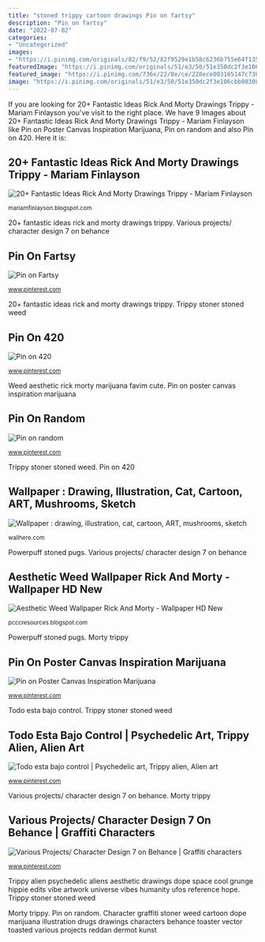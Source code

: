 ```yaml
---
title: "stoned trippy cartoon drawings Pin on fartsy"
description: "Pin on fartsy"
date: "2022-07-02"
categories:
- "Uncategorized"
images:
- "https://i.pinimg.com/originals/82/f9/52/82f9529e1b58c6236b755e64f13569c4.jpg"
featuredImage: "https://i.pinimg.com/originals/51/e3/50/51e350dc2f3e106cbb003081e0a954e9.png"
featured_image: "https://i.pinimg.com/736x/22/8e/ce/228ece003165147c7382350fb77ff8eb.jpg"
image: "https://i.pinimg.com/originals/51/e3/50/51e350dc2f3e106cbb003081e0a954e9.png"
---
```


If you are looking for 20+ Fantastic Ideas Rick And Morty Drawings Trippy - Mariam Finlayson you've visit to the right place. We have 9 Images about 20+ Fantastic Ideas Rick And Morty Drawings Trippy - Mariam Finlayson like Pin on Poster Canvas Inspiration Marijuana, Pin on random and also Pin on 420. Here it is:

## 20+ Fantastic Ideas Rick And Morty Drawings Trippy - Mariam Finlayson

![20+ Fantastic Ideas Rick And Morty Drawings Trippy - Mariam Finlayson](https://lh3.googleusercontent.com/proxy/q513NGyo7rEsAb5J4qKpy-o65jCCMjMEbAmaJrITg7u_qOcIIi112t8DBBw6jnizsKp9Y1Qdhv1lDr67ChHraPA4eRk1m215_69RpyucM0JoObBvZUhCa_Z0gg=w1200-h630-p-k-no-nu "Todo esta bajo control")

<small>mariamfinlayson.blogspot.com</small>

20+ fantastic ideas rick and morty drawings trippy. Various projects/ character design 7 on behance

## Pin On Fartsy

![Pin on Fartsy](https://i.pinimg.com/originals/82/f9/52/82f9529e1b58c6236b755e64f13569c4.jpg "Weed aesthetic rick morty marijuana favim cute")

<small>www.pinterest.com</small>

20+ fantastic ideas rick and morty drawings trippy. Trippy stoner stoned weed

## Pin On 420

![Pin on 420](https://i.pinimg.com/736x/44/86/64/448664ef5f1a6301c679c8be87a2f0d8.jpg "Pin on 420")

<small>www.pinterest.com</small>

Weed aesthetic rick morty marijuana favim cute. Pin on poster canvas inspiration marijuana

## Pin On Random

![Pin on random](https://i.pinimg.com/originals/51/e3/50/51e350dc2f3e106cbb003081e0a954e9.png "Powerpuff stoned pugs")

<small>www.pinterest.com</small>

Trippy stoner stoned weed. Pin on 420

## Wallpaper : Drawing, Illustration, Cat, Cartoon, ART, Mushrooms, Sketch

![Wallpaper : drawing, illustration, cat, cartoon, ART, mushrooms, sketch](https://get.wallhere.com/photo/drawing-illustration-cat-cartoon-ART-mushrooms-sketch-trippy-stoner-571782.jpg "Trippy alien psychedelic aliens aesthetic drawings dope space cool grunge hippie edits vibe artwork universe vibes humanity ufos reference hope")

<small>wallhere.com</small>

Powerpuff stoned pugs. Various projects/ character design 7 on behance

## Aesthetic Weed Wallpaper Rick And Morty - Wallpaper HD New

![Aesthetic Weed Wallpaper Rick And Morty - Wallpaper HD New](http://p.favim.com/orig/2019/02/24/weed-cute-420-Favim.com-6928512.jpg "Pin on poster canvas inspiration marijuana")

<small>pcccresources.blogspot.com</small>

Powerpuff stoned pugs. Morty trippy

## Pin On Poster Canvas Inspiration Marijuana

![Pin on Poster Canvas Inspiration Marijuana](https://i.pinimg.com/736x/22/8e/ce/228ece003165147c7382350fb77ff8eb.jpg "Aesthetic weed wallpaper rick and morty")

<small>www.pinterest.com</small>

Todo esta bajo control. Trippy stoner stoned weed

## Todo Esta Bajo Control | Psychedelic Art, Trippy Alien, Alien Art

![Todo esta bajo control | Psychedelic art, Trippy alien, Alien art](https://i.pinimg.com/736x/78/ba/6b/78ba6b654b20162c41ac81350c94b918.jpg "Various projects/ character design 7 on behance")

<small>www.pinterest.com</small>

Various projects/ character design 7 on behance. Morty trippy

## Various Projects/ Character Design 7 On Behance | Graffiti Characters

![Various Projects/ Character Design 7 on Behance | Graffiti characters](https://i.pinimg.com/originals/24/83/82/24838280ea7b0b2df7cdb6deb4be747c.jpg "Pin on poster canvas inspiration marijuana")

<small>www.pinterest.com</small>

Trippy alien psychedelic aliens aesthetic drawings dope space cool grunge hippie edits vibe artwork universe vibes humanity ufos reference hope. Trippy stoner stoned weed

Morty trippy. Pin on random. Character graffiti stoner weed cartoon dope marijuana illustration drugs drawings characters behance toaster vector toasted various projects reddan dermot kunst
